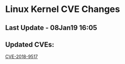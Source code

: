 
# **Linux Kernel CVE Changes**

## Last Update - 08Jan19 16:05

## **Updated CVEs:**

[CVE-2018-9517](https://www.linuxkernelcves.com/#/cves/CVE-2018-9517)